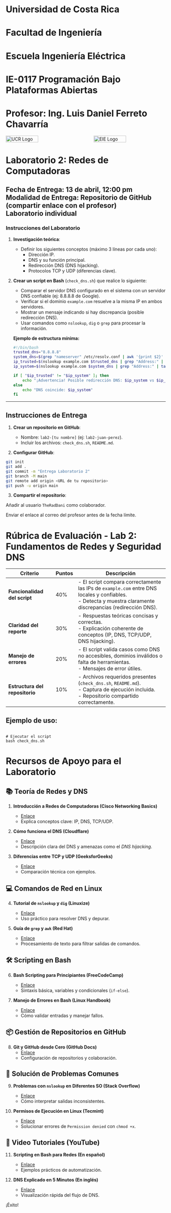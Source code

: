 # Universidad de Costa Rica
# Facultad de Ingeniería
# Escuela Ingeniería Eléctrica
# IE-0117 Programación Bajo Plataformas Abiertas

# Profesor: Ing. Luis Daniel Ferreto Chavarría

<div style="display: flex; justify-content: space-between; align-items: center;">
  <img src="../images/ucr.png" alt="UCR Logo" style="width: 45%;"/>
  <img src="../images/eie.png" alt="EIE Logo" style="width: 45%;"/>
</div>

# Laboratorio 2: Redes de Computadoras
**Fecha de Entrega:** 13 de abril, 12:00 pm  
**Modalidad de Entrega:** Repositorio de GitHub (compartir enlace con el profesor)  
**Laboratorio individual**  
---

### Instrucciones del Laboratorio  

1. **Investigación teórica**:  
   - Definir los siguientes conceptos (máximo 3 líneas por cada uno):  
     - Dirección IP.  
     - DNS y su función principal.  
     - Redirección DNS (DNS hijacking).  
     - Protocolos TCP y UDP (diferencias clave).  

2. **Crear un script en Bash** (`check_dns.sh`) que realice lo siguiente:  
   - Comparar el servidor DNS configurado en el sistema con un servidor DNS confiable (ej: 8.8.8.8 de Google).  
   - Verificar si el dominio `example.com` resuelve a la misma IP en ambos servidores.  
   - Mostrar un mensaje indicando si hay discrepancia (posible redirección DNS).  
   - Usar comandos como `nslookup`, `dig` o `grep` para procesar la información.  

   **Ejemplo de estructura mínima:**  
   ```bash  
   #!/bin/bash  
   trusted_dns="8.8.8.8"  
   system_dns=$(grep "nameserver" /etc/resolv.conf | awk '{print $2}' | head -n 1)  
   ip_trusted=$(nslookup example.com $trusted_dns | grep "Address:" | tail -n 1 | awk '{print $2}')  
   ip_system=$(nslookup example.com $system_dns | grep "Address:" | tail -n 1 | awk '{print $2}')  

   if [ "$ip_trusted" != "$ip_system" ]; then  
       echo "¡Advertencia! Posible redirección DNS: $ip_system vs $ip_trusted"  
   else  
       echo "DNS coincide: $ip_system"  
   fi  
---

## Instrucciones de Entrega  

1. **Crear un repositorio en GitHub**:  
   - Nombre: `lab2-[tu nombre]` (ej: `lab2-juan-perez`).  
   - Incluir los archivos: `check_dns.sh`, `README.md`.  

2. **Configurar GitHub**:  
```bash
git init
git add .
git commit -m "Entrega Laboratorio 2"
git branch -M main
git remote add origin <URL de tu repositorio>
git push -u origin main
```

3. **Compartir el repositorio**:

Añadir al usuario `TheRadDani` como colaborador.

Enviar el enlace al correo del profesor antes de la fecha límite.

# Rúbrica de Evaluación - Lab 2: Fundamentos de Redes y Seguridad DNS  

| **Criterio**           | **Puntos** | **Descripción**                                                                 |
|-------------------------|------------|---------------------------------------------------------------------------------|
| **Funcionalidad del script** | 40%      | - El script compara correctamente las IPs de `example.com` entre DNS locales y confiables.<br>- Detecta y muestra claramente discrepancias (redirección DNS). |
| **Claridad del reporte** | 30%       | - Respuestas teóricas concisas y correctas.<br>- Explicación coherente de conceptos (IP, DNS, TCP/UDP, DNS hijacking). |
| **Manejo de errores**    | 20%       | - El script valida casos como DNS no accesibles, dominios inválidos o falta de herramientas.<br>- Mensajes de error útiles. |
| **Estructura del repositorio** | 10%    | - Archivos requeridos presentes (`check_dns.sh`, `README.md`).<br>- Captura de ejecución incluida.<br>- Repositorio compartido correctamente. |

## Ejemplo de uso:
```

# Ejecutar el script
bash check_dns.sh

```


# Recursos de Apoyo para el Laboratorio  

## 📚 Teoría de Redes y DNS  
1. **Introducción a Redes de Computadoras (Cisco Networking Basics)**  
   - [Enlace](https://www.cisco.com/c/en/us/solutions/small-business/resource-center/networking/networking-basics.html)  
   - Explica conceptos clave: IP, DNS, TCP/UDP.  

2. **Cómo funciona el DNS (Cloudflare)**  
   - [Enlace](https://www.cloudflare.com/es-es/learning/dns/what-is-dns/)  
   - Descripción clara del DNS y amenazas como el *DNS hijacking*.  

3. **Diferencias entre TCP y UDP (GeeksforGeeks)**  
   - [Enlace](https://www.geeksforgeeks.org/differences-between-tcp-and-udp/)  
   - Comparación técnica con ejemplos.  

## 💻 Comandos de Red en Linux  
4. **Tutorial de `nslookup` y `dig` (Linuxize)**  
   - [Enlace](https://linuxize.com/post/how-to-use-the-nslookup-command/)  
   - Uso práctico para resolver DNS y depurar.  

5. **Guía de `grep` y `awk` (Red Hat)**  
   - [Enlace](https://www.redhat.com/sysadmin/awk-grep-sed-oh-my)  
   - Procesamiento de texto para filtrar salidas de comandos.  

## 🛠 Scripting en Bash  
6. **Bash Scripting para Principiantes (FreeCodeCamp)**  
   - [Enlace](https://www.freecodecamp.org/news/bash-scripting-tutorial-linux-shell-script-and-command-line-for-beginners/)  
   - Sintaxis básica, variables y condicionales (`if-else`).  

7. **Manejo de Errores en Bash (Linux Handbook)**  
   - [Enlace](https://linuxhandbook.com/bash-error-handling/)  
   - Cómo validar entradas y manejar fallos.  

## 📦 Gestión de Repositorios en GitHub  
8. **Git y GitHub desde Cero (GitHub Docs)**  
   - [Enlace](https://docs.github.com/es/get-started/quickstart/hello-world)  
   - Configuración de repositorios y colaboración.  

## 🚨 Solución de Problemas Comunes  
9. **Problemas con `nslookup` en Diferentes SO (Stack Overflow)**  
   - [Enlace](https://stackoverflow.com/questions/3872339/nslookup-returns-wrong-ip-address)  
   - Cómo interpretar salidas inconsistentes.  

10. **Permisos de Ejecución en Linux (Tecmint)**  
    - [Enlace](https://www.tecmint.com/chmod-modify-file-directory-permissions/)  
    - Solucionar errores de `Permission denied` con `chmod +x`.  

## 🎥 Video Tutoriales (YouTube)  
11. **Scripting en Bash para Redes (En español)**  
    - [Enlace](https://www.youtube.com/watch?v=uI-xHPk4tO0)  
    - Ejemplos prácticos de automatización.  

12. **DNS Explicado en 5 Minutos (En inglés)**  
    - [Enlace](https://www.youtube.com/watch?v=mpQZVYPuDGU)  
    - Visualización rápida del flujo de DNS.  

¡Éxito!